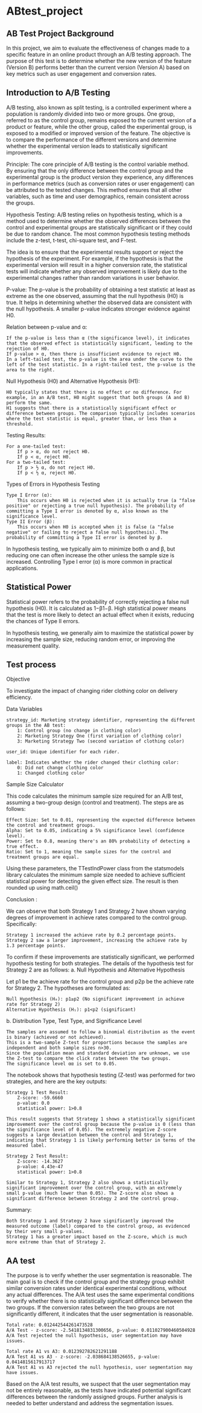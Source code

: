 # ABtest_project

## AB Test Project Background

In this project, we aim to evaluate the effectiveness of changes made to a specific feature in an online product through an A/B testing approach. The purpose of this test is to determine whether the new version of the feature (Version B) performs better than the current version (Version A) based on key metrics such as user engagement and conversion rates.



## Introduction to A/B Testing

A/B testing, also known as split testing, is a controlled experiment where a population is randomly divided into two or more groups. One group, referred to as the control group, remains exposed to the current version of a product or feature, while the other group, called the experimental group, is exposed to a modified or improved version of the feature. The objective is to compare the performance of the different versions and determine whether the experimental version leads to statistically significant improvements.

Principle:
The core principle of A/B testing is the control variable method. By ensuring that the only difference between the control group and the experimental group is the product version they experience, any differences in performance metrics (such as conversion rates or user engagement) can be attributed to the tested changes. This method ensures that all other variables, such as time and user demographics, remain consistent across the groups.

Hypothesis Testing:
A/B testing relies on hypothesis testing, which is a method used to determine whether the observed differences between the control and experimental groups are statistically significant or if they could be due to random chance. The most common hypothesis testing methods include the z-test, t-test, chi-square test, and F-test.

The idea is to ensure that the experimental results support or reject the hypothesis of the experiment. For example, if the hypothesis is that the experimental version will result in a higher conversion rate, the statistical tests will indicate whether any observed improvement is likely due to the experimental changes rather than random variations in user behavior.



P-value: The p-value is the probability of obtaining a test statistic at least as extreme as the one observed, assuming that the null hypothesis (H0) is true. It helps in determining whether the observed data are consistent with the null hypothesis. A smaller p-value indicates stronger evidence against H0.

Relation between p-value and α:

    If the p-value is less than α (the significance level), it indicates that the observed effect is statistically significant, leading to the rejection of H0.
    If p-value > α, then there is insufficient evidence to reject H0.
    In a left-tailed test, the p-value is the area under the curve to the left of the test statistic. In a right-tailed test, the p-value is the area to the right.

Null Hypothesis (H0) and Alternative Hypothesis (H1):

    H0 typically states that there is no effect or no difference. For example, in an A/B test, H0 might suggest that both groups (A and B) perform the same.
    H1 suggests that there is a statistically significant effect or difference between groups. The comparison typically includes scenarios where the test statistic is equal, greater than, or less than a threshold.

Testing Results:

    For a one-tailed test:
        If p > α, do not reject H0.
        If p < α, reject H0.
    For a two-tailed test:
        If p > ½ α, do not reject H0.
        If p < ½ α, reject H0.

Types of Errors in Hypothesis Testing

    Type I Error (α):
        This occurs when H0 is rejected when it is actually true (a "false positive" or rejecting a true null hypothesis). The probability of committing a Type I error is denoted by α, also known as the significance level.
    Type II Error (β):
        This occurs when H0 is accepted when it is false (a "false negative" or failing to reject a false null hypothesis). The probability of committing a Type II error is denoted by β.

In hypothesis testing, we typically aim to minimize both α and β, but reducing one can often increase the other unless the sample size is increased. Controlling Type I error (α) is more common in practical applications.


## Statistical Power

Statistical power refers to the probability of correctly rejecting a false null hypothesis (H0). It is calculated as 1−β1−β. High statistical power means that the test is more likely to detect an actual effect when it exists, reducing the chances of Type II errors.

In hypothesis testing, we generally aim to maximize the statistical power by increasing the sample size, reducing random error, or improving the measurement quality.



## Test process

Objective

To investigate the impact of changing rider clothing color on delivery efficiency.


Data Variables

    strategy_id: Marketing strategy identifier, representing the different groups in the AB test:
        1: Control group (no change in clothing color)
        2: Marketing Strategy One (first variation of clothing color)
        3: Marketing Strategy Two (second variation of clothing color)

    user_id: Unique identifier for each rider.

    label: Indicates whether the rider changed their clothing color:
        0: Did not change clothing color
        1: Changed clothing color


Sample Size Calculator

This code calculates the minimum sample size required for an A/B test, assuming a two-group design (control and treatment). The steps are as follows:

    Effect Size: Set to 0.01, representing the expected difference between the control and treatment groups.
    Alpha: Set to 0.05, indicating a 5% significance level (confidence level).
    Power: Set to 0.8, meaning there's an 80% probability of detecting a true effect.
    Ratio: Set to 1, meaning the sample sizes for the control and treatment groups are equal.

Using these parameters, the TTestIndPower class from the statsmodels library calculates the minimum sample size needed to achieve sufficient statistical power for detecting the given effect size. The result is then rounded up using math.ceil()


Conclusion :

We can observe that both Strategy 1 and Strategy 2 have shown varying degrees of improvement in achieve rates compared to the control group. Specifically:

    Strategy 1 increased the achieve rate by 0.2 percentage points.
    Strategy 2 saw a larger improvement, increasing the achieve rate by 1.3 percentage points.

To confirm if these improvements are statistically significant, we performed hypothesis testing for both strategies. The details of the hypothesis test for Strategy 2 are as follows:
a. Null Hypothesis and Alternative Hypothesis

Let p1​ be the achieve rate for the control group and p2p be the achieve rate for Strategy 2. The hypotheses are formulated as:

    Null Hypothesis (H₀): p1≥p2 (No significant improvement in achieve rate for Strategy 2)
    Alternative Hypothesis (H₁): p1<p2​ (significant)

b. Distribution Type, Test Type, and Significance Level

    The samples are assumed to follow a binomial distribution as the event is binary (achieved or not achieved).
    This is a two-sample Z-test for proportions because the samples are independent and both sample sizes n>30.
    Since the population mean and standard deviation are unknown, we use the Z-test to compare the click rates between the two groups.
    The significance level αα is set to 0.05.

The notebook shows that hypothesis testing (Z-test) was performed for two strategies, and here are the key outputs:

    Strategy 1 Test Result:
        Z-score: -59.6660
        p-value: 0.0
        statistical power: 1>0.8

    This result suggests that Strategy 1 shows a statistically significant improvement over the control group because the p-value is 0 (less than the significance level of 0.05). The extremely negative Z-score suggests a large deviation between the control and Strategy 1, indicating that Strategy 1 is likely performing better in terms of the measured label.

    Strategy 2 Test Result:
        Z-score: -14.3627
        p-value: 4.43e-47
        statistical power: 1>0.8

    Similar to Strategy 1, Strategy 2 also shows a statistically significant improvement over the control group, with an extremely small p-value (much lower than 0.05). The Z-score also shows a significant difference between Strategy 2 and the control group.


Summary: 

    Both Strategy 1 and Strategy 2 have significantly improved the measured outcome (label) compared to the control group, as evidenced by their very small p-values.
    Strategy 1 has a greater impact based on the Z-score, which is much more extreme than that of Strategy 2.



## AA test
The purpose is to verify whether the user segmentation is reasonable. The main goal is to check if the control group and the strategy group exhibit similar conversion rates under identical experimental conditions, without any actual differences. The A/A test uses the same experimental conditions to verify whether there is no statistically significant difference between the two groups. If the conversion rates between the two groups are not significantly different, it indicates that the user segmentation is reasonable.

    Total rate: 0.012442544261473528
    A/A Test - z-score: -2.5418134831300656, p-value: 0.011027900460504928
    A/A Test rejected the null hypothesis, user segmentation may have issues.

    Total rate A1 vs A3: 0.012392782621291188
    A/A Test A1 vs A3 - z-score: -2.038684138526655, p-value: 0.0414815617913717
    A/A Test A1 vs A3 rejected the null hypothesis, user segmentation may have issues.

Based on the A/A test results, we suspect that the user segmentation may not be entirely reasonable, as the tests have indicated potential significant differences between the randomly assigned groups. Further analysis is needed to better understand and address the segmentation issues.
